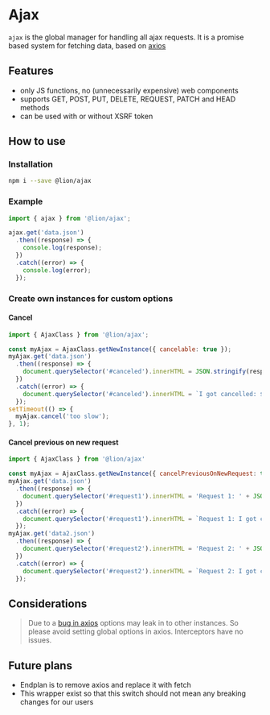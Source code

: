 # Ajax

[//]: # 'AUTO INSERT HEADER PREPUBLISH'

`ajax` is the global manager for handling all ajax requests.
It is a promise based system for fetching data, based on [axios](https://github.com/axios/axios)

## Features
- only JS functions, no (unnecessarily expensive) web components
- supports GET, POST, PUT, DELETE, REQUEST, PATCH and HEAD methods
- can be used with or without XSRF token


## How to use

### Installation
```sh
npm i --save @lion/ajax
```

### Example
```js
import { ajax } from '@lion/ajax';

ajax.get('data.json')
  .then((response) => {
    console.log(response);
  })
  .catch((error) => {
    console.log(error);
  });
```

### Create own instances for custom options

#### Cancel
```js
import { AjaxClass } from '@lion/ajax';

const myAjax = AjaxClass.getNewInstance({ cancelable: true });
myAjax.get('data.json')
  .then((response) => {
    document.querySelector('#canceled').innerHTML = JSON.stringify(response.data);
  })
  .catch((error) => {
    document.querySelector('#canceled').innerHTML = `I got cancelled: ${error.message}`;
  });
setTimeout(() => {
  myAjax.cancel('too slow');
}, 1);
```

#### Cancel previous on new request
```js
import { AjaxClass } from '@lion/ajax'

const myAjax = AjaxClass.getNewInstance({ cancelPreviousOnNewRequest: true });
myAjax.get('data.json')
  .then((response) => {
    document.querySelector('#request1').innerHTML = 'Request 1: ' + JSON.stringify(response.data);
  })
  .catch((error) => {
    document.querySelector('#request1').innerHTML = `Request 1: I got cancelled: ${error.message}`;
  });
myAjax.get('data2.json')
  .then((response) => {
    document.querySelector('#request2').innerHTML = 'Request 2: ' + JSON.stringify(response.data);
  })
  .catch((error) => {
    document.querySelector('#request2').innerHTML = `Request 2: I got cancelled: ${error.message}`;
  });
```

## Considerations

> Due to a [bug in axios](https://github.com/axios/axios/issues/385) options may leak in to other instances. So please avoid setting global options in axios. Interceptors have no issues.

## Future plans

- Endplan is to remove axios and replace it with fetch
- This wrapper exist so that this switch should not mean any breaking changes for our users
